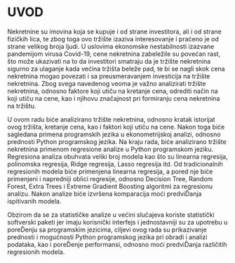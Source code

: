 # UVOD

Nekretnine su imovina koja se kupuje i od strane investitora, ali i od strane fizičkih lica, 
te zbog toga ovo tržište izaziva interesovanje i praćeno je od strane velikog broja ljudi. 
U uslovima ekonomske nestabilnosti izazvane pandemijom virusa Covid-19, cene 
nekretnina  zabeležile su povećan rast, što može ukazivati na  to  da  investitori  smatraju 
da je tržište nekretnina sigurno za ulaganje kada većina tržišta beleže pad, te bi se nagli 
skok  cena  nekretnina  mogao  povezati  i  sa  preusmeravanjem  investicija  na  tržište 
nekretnina. Zbog svega navedenog veoma  je  važno  analizirati  tržište  nekretnina, 
odnosno faktore koji utiču na kretanje  cena,  odrediti  način na koji utiču na cene,  kao  i 
njihovu značajnost pri formiranju cena nekretnina na tržištu.

U  ovom  radu  biće analizirano  tržište nekretnina, odnosno kratak istorijat ovog tržišta,  kretanje  cena,  kao  i  faktori  koji  utiču  na  cene.  Nakon  toga  biće  sagledana 
primena programskih jezika u ekonometrijskoj analizi, odnosno prednosti Python programskog jezika. Na kraju rada, biće  analizirano tržište  nekretnina  primenom regresione  analize  u  Python  programskom  jeziku.  Regresiona  analiza  obuhvata  veliki 
broj modela kao što su linearna regresija, polinomska regresija, Ridge  regresija,  Lasso regresija itd. Od tradicionalnih regresionih modela biće primenjena linearna regresija, a 
pored nje biće primenjeni i napredniji oblici regresije, odnosno Decision Tree, Random Forest, Extra Trees i Extreme Gradient Boosting algoritmi za regresionu analizu. Nakon 
analize biće izvršena komparacija moći predviĎanja ispitivanih modela. 

Obzirom  da  se  za  statističke  analize  u  većini  slučajeva  koriste  statistički 
softverski paketi jer imaju korisnički interfejs i jednostavniji su za upotrebu u poreĎenju 
sa  programskim  jezicima,  ciljevi  ovog  rada  su  prikazivanje  prednosti  i  mogućnosti 
Python  programskog jezika pri obradi i analizi podataka, kao i poreĎenje performansi, 
odnosno moći predviĎanja različitih regresionih modela.